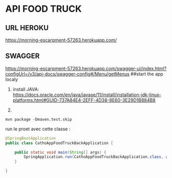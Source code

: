 
# API FOOD TRUCK


## URL HEROKU 
https://morning-escarpment-57263.herokuapp.com/

## SWAGGER 

https://morning-escarpment-57263.herokuapp.com/swagger-ui/index.html?configUrl=/v3/api-docs/swagger-config#/Menu/getMenus
##start the app localy

1) install JAVA: https://docs.oracle.com/en/java/javase/11/install/installation-jdk-linux-platforms.html#GUID-737A84E4-2EFF-4D38-8E60-3E29D1B884B8

2) 
```bsg
mvn package -Dmaven.test.skip
```
run le proet avec cette classe :

```java
@SpringBootApplication
public class CathoAppFoodTruckBackApplication {

    public static void main(String[] args) {
        SpringApplication.run(CathoAppFoodTruckBackApplication.class, args);
    }

}
```



